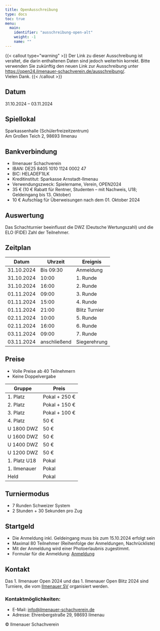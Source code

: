 ```yaml
---
title: OpenAusschreibung
type: docs
toc: true
menu: 
  main: 
    identifier: "ausschreibung-open-alt"
    weight: -1
    name: ""
---
```


{{< callout type="warning" >}}
Der Link zu dieser Ausschreibung ist veraltet, die darin enthaltenen Daten sind jedoch weiterhin korrekt. Bitte verwenden Sie zukünftig den neuen Link zur Ausschreibung unter <a href="https://open24.ilmenauer-schachverein.de/ausschreibung/" target="_self">https://open24.ilmenauer-schachverein.de/ausschreibung/</a>. <br> Vielen Dank.
{{< /callout >}}


## Datum
31.10.2024 – 03.11.2024

## Spiellokal
Sparkassenhalle (Schülerfreizeitzentrum)  
Am Großen Teich 2, 98693 Ilmenau

## Bankverbindung
- Ilmenauer Schachverein
- IBAN: DE25 8405 1010 1124 0002 47
- BIC: HELADEF1ILK
- Kreditinstitut: Sparkasse Arnstadt-Ilmenau
- Verwendungszweck: Spielername, Verein, OPEN2024
- 35 € (10 € Rabatt für Rentner, Studenten – mit Nachweis, U18; Geldeingang bis 13. Oktober)
- 10 € Aufschlag für Überweisungen nach dem 01. Oktober 2024

## Auswertung
Das Schachturnier beeinflusst die DWZ (Deutsche Wertungszahl) und die ELO (FIDE) Zahl der Teilnehmer.

## Zeitplan

| Datum       | Uhrzeit  | Ereignis         |
|-------------|----------|------------------|
| 31.10.2024  | Bis 09:30| Anmeldung        |
| 31.10.2024  | 10:00    | 1. Runde         |
| 31.10.2024  | 16:00    | 2. Runde         |
| 01.11.2024  | 09:00    | 3. Runde         |
| 01.11.2024  | 15:00    | 4. Runde         |
| 01.11.2024  | 21:00    | Blitz Turnier    |
| 02.11.2024  | 10:00    | 5. Runde         |
| 02.11.2024  | 16:00    | 6. Runde         |
| 03.11.2024  | 09:00    | 7. Runde         |
| 03.11.2024  | anschließend | Siegerehrung |

## Preise
- Volle Preise ab 40 Teilnehmern
- Keine Doppelvergabe

| Gruppe       | Preis             |
|--------------|-------------------|
| 1. Platz     | Pokal + 250 €     |
| 2. Platz     | Pokal + 150 €     |
| 3. Platz     | Pokal + 100 €     |
| 4. Platz     | 50 €              |
| U 1800 DWZ   | 50 €              |
| U 1600 DWZ   | 50 €              |
| U 1400 DWZ   | 50 €              |
| U 1200 DWZ   | 50 €              |
| 1. Platz U18 | Pokal             |
| 1. Ilmenauer | Pokal             |
| Held         | Pokal             |

## Turniermodus
- 7 Runden Schweizer System
- 2 Stunden + 30 Sekunden pro Zug

## Startgeld
- Die Anmeldung inkl. Geldeingang muss bis zum 15.10.2024 erfolgt sein
- Maximal 80 Teilnehmer (Reihenfolge der Anmeldungen, Nachrückliste)
- Mit der Anmeldung wird einer Photoerlaubnis zugestimmt.
- Formular für die Anmeldung: [Anmeldung](https://forms.gle/o5GZsLhLGJsfqRNC7)

## Kontakt
Das 1. Ilmenauer Open 2024 und das 1. Ilmenauer Open Blitz 2024 sind Turniere, die vom [Ilmenauer SV](https://ilmenauer-schachverein.de) organisiert werden.

### Kontaktmöglichkeiten:
- E-Mail: [info@ilmenauer-schachverein.de](mailto:info@ilmenauer-schachverein.de)
- Adresse: Ehrenbergstraße 29, 98693 Ilmenau

&copy; Ilmenauer Schachverein
